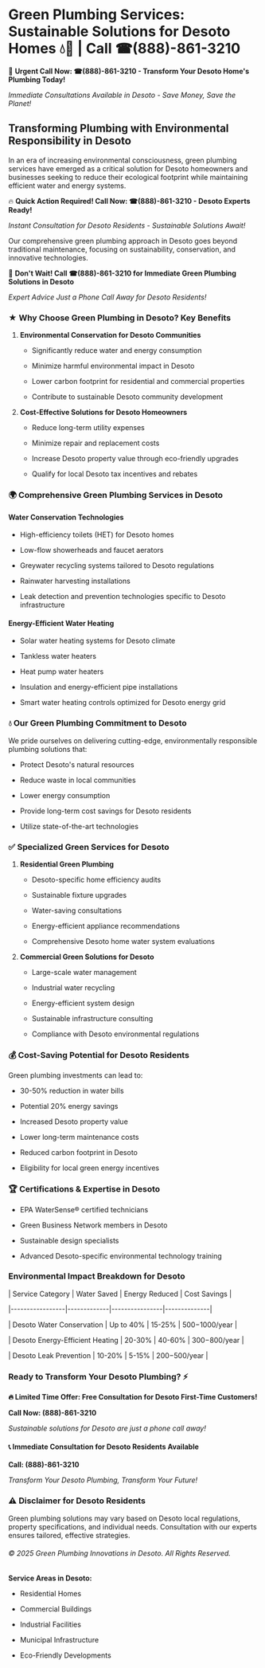 # Green Plumbing Services: Sustainable Solutions for Desoto Homes 💧🌿 | Call ☎(888)-861-3210

🚨 **Urgent Call Now: ☎(888)-861-3210 - Transform Your Desoto Home's Plumbing Today!**
*Immediate Consultations Available in Desoto - Save Money, Save the Planet!*

## Transforming Plumbing with Environmental Responsibility in Desoto

In an era of increasing environmental consciousness, green plumbing services have emerged as a critical solution for Desoto homeowners and businesses seeking to reduce their ecological footprint while maintaining efficient water and energy systems. 

🔥 **Quick Action Required! Call Now: ☎(888)-861-3210 - Desoto Experts Ready!**
*Instant Consultation for Desoto Residents - Sustainable Solutions Await!*

Our comprehensive green plumbing approach in Desoto goes beyond traditional maintenance, focusing on sustainability, conservation, and innovative technologies.

🚨 **Don't Wait! Call ☎(888)-861-3210 for Immediate Green Plumbing Solutions in Desoto**
*Expert Advice Just a Phone Call Away for Desoto Residents!*

### ★ Why Choose Green Plumbing in Desoto? Key Benefits

1. **Environmental Conservation for Desoto Communities** 
   - Significantly reduce water and energy consumption
   - Minimize harmful environmental impact in Desoto
   - Lower carbon footprint for residential and commercial properties
   - Contribute to sustainable Desoto community development

2. **Cost-Effective Solutions for Desoto Homeowners** 
   - Reduce long-term utility expenses
   - Minimize repair and replacement costs
   - Increase Desoto property value through eco-friendly upgrades
   - Qualify for local Desoto tax incentives and rebates

### 🌍 Comprehensive Green Plumbing Services in Desoto

#### Water Conservation Technologies
- High-efficiency toilets (HET) for Desoto homes
- Low-flow showerheads and faucet aerators
- Greywater recycling systems tailored to Desoto regulations
- Rainwater harvesting installations
- Leak detection and prevention technologies specific to Desoto infrastructure

#### Energy-Efficient Water Heating
- Solar water heating systems for Desoto climate
- Tankless water heaters
- Heat pump water heaters
- Insulation and energy-efficient pipe installations
- Smart water heating controls optimized for Desoto energy grid

### 💧 Our Green Plumbing Commitment to Desoto

We pride ourselves on delivering cutting-edge, environmentally responsible plumbing solutions that:
- Protect Desoto's natural resources
- Reduce waste in local communities
- Lower energy consumption
- Provide long-term cost savings for Desoto residents
- Utilize state-of-the-art technologies

### ✅ Specialized Green Services for Desoto

1. **Residential Green Plumbing**
   - Desoto-specific home efficiency audits
   - Sustainable fixture upgrades
   - Water-saving consultations
   - Energy-efficient appliance recommendations
   - Comprehensive Desoto home water system evaluations

2. **Commercial Green Solutions for Desoto**
   - Large-scale water management
   - Industrial water recycling
   - Energy-efficient system design
   - Sustainable infrastructure consulting
   - Compliance with Desoto environmental regulations

### 💰 Cost-Saving Potential for Desoto Residents

Green plumbing investments can lead to:
- 30-50% reduction in water bills
- Potential 20% energy savings
- Increased Desoto property value
- Lower long-term maintenance costs
- Reduced carbon footprint in Desoto
- Eligibility for local green energy incentives

### 🏆 Certifications & Expertise in Desoto

- EPA WaterSense® certified technicians
- Green Business Network members in Desoto
- Sustainable design specialists
- Advanced Desoto-specific environmental technology training

### Environmental Impact Breakdown for Desoto

| Service Category | Water Saved | Energy Reduced | Cost Savings |
|-----------------|-------------|----------------|--------------|
| Desoto Water Conservation | Up to 40% | 15-25% | $500-$1000/year |
| Desoto Energy-Efficient Heating | 20-30% | 40-60% | $300-$800/year |
| Desoto Leak Prevention | 10-20% | 5-15% | $200-$500/year |

### Ready to Transform Your Desoto Plumbing? ⚡

**🔥 Limited Time Offer: Free Consultation for Desoto First-Time Customers!**

**Call Now: (888)-861-3210**
*Sustainable solutions for Desoto are just a phone call away!*

#### 📞 Immediate Consultation for Desoto Residents Available

**Call: (888)-861-3210**
*Transform Your Desoto Plumbing, Transform Your Future!*

### ⚠️ Disclaimer for Desoto Residents

Green plumbing solutions may vary based on Desoto local regulations, property specifications, and individual needs. Consultation with our experts ensures tailored, effective strategies.

###### © 2025 Green Plumbing Innovations in Desoto. All Rights Reserved.

**Service Areas in Desoto:** 
- Residential Homes
- Commercial Buildings
- Industrial Facilities
- Municipal Infrastructure
- Eco-Friendly Developments